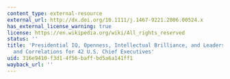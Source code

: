 ```yaml
---
content_type: external-resource
external_url: http://dx.doi.org/10.1111/j.1467-9221.2006.00524.x
has_external_license_warning: true
license: https://en.wikipedia.org/wiki/All_rights_reserved
status: ''
title: 'Presidential IQ, Openness, Intellectual Brilliance, and Leadership: Estimates
  and Correlations for 42 U.S. Chief Executives'
uid: 316e9410-f3d1-4f56-baff-bd5a6a141ff1
wayback_url: ''
---
```

